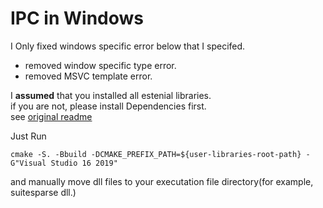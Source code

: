 # IPC in Windows

I Only fixed windows specific error below that I specifed.

- removed window specific type error.
- removed MSVC template error.

I __assumed__ that you installed all estenial libraries.  
if you are not, please install Dependencies first.  
see [original readme](./README_original.md)


Just Run 
```
cmake -S. -Bbuild -DCMAKE_PREFIX_PATH=${user-libraries-root-path} -G"Visual Studio 16 2019"
```

and manually move dll files to your executation file directory(for example, suitesparse dll.)
